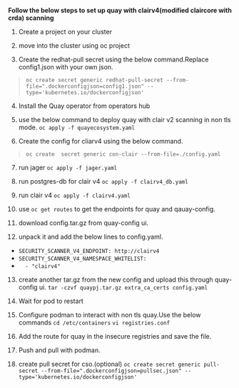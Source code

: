 **Follow the below steps to set up quay with clairv4(modified claircore with crda) scanning**


1. Create a project on your cluster

2. move into the cluster using oc project <name>

3. Create the redhat-pull secret using the below command.Replace config1.json with your own json.

> ```oc create secret generic redhat-pull-secret --from-file=".dockerconfigjson=config1.json" --type='kubernetes.io/dockerconfigjson'```

4. Install the Quay operator from operators hub

5. use the below command to deploy quay with clair v2 scanning in non tls mode.
```oc apply -f quayecosystem.yaml```

6. Create the config for cliarv4 using the below command.
> ```oc create  secret generic con-clair --from-file=./config.yaml```

7. run jager
```oc apply -f jager.yaml```

8. run postgres-db for clair v4
```oc apply -f clairv4_db.yaml```

9. run clair v4
```oc apply -f clairv4.yaml```

10. use ```oc get routes``` to get the endpoints for quay and qauay-config.

11. download config.tar.gz from quay-config ui.

12. unpack it and add the below lines to config.yaml.

* ```SECURITY_SCANNER_V4_ENDPOINT: http://clairv4```
* ```SECURITY_SCANNER_V4_NAMESPACE_WHITELIST:```
* ```  - "clairv4"```


13. create another tar.gz from the new config and upload this through quay-config ui.
```tar -czvf quaypj.tar.gz extra_ca_certs config.yaml```

14. Wait for pod to restart


15. Configure podman to interact with non tls quay.Use the below commands
```cd /etc/containers```
```vi registries.conf```

16. Add the route for quay in the insecure registries and save the file.

17. Push and pull with podman.

18. create pull secret for cso.(optional)
```oc create secret generic pull-secret --from-file=".dockerconfigjson=pullsec.json" --type='kubernetes.io/dockerconfigjson'```
